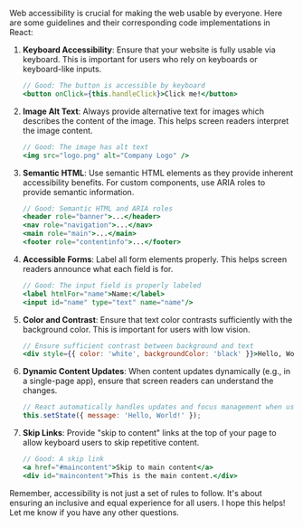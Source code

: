 Web accessibility is crucial for making the web usable by everyone. Here are some guidelines and their corresponding code implementations in React:

1. **Keyboard Accessibility**: Ensure that your website is fully usable via keyboard. This is important for users who rely on keyboards or keyboard-like inputs.

    ```jsx
    // Good: The button is accessible by keyboard
    <button onClick={this.handleClick}>Click me!</button>
    ```

2. **Image Alt Text**: Always provide alternative text for images which describes the content of the image. This helps screen readers interpret the image content.

    ```jsx
    // Good: The image has alt text
    <img src="logo.png" alt="Company Logo" />
    ```

3. **Semantic HTML**: Use semantic HTML elements as they provide inherent accessibility benefits. For custom components, use ARIA roles to provide semantic information.

    ```jsx
    // Good: Semantic HTML and ARIA roles
    <header role="banner">...</header>
    <nav role="navigation">...</nav>
    <main role="main">...</main>
    <footer role="contentinfo">...</footer>
    ```

4. **Accessible Forms**: Label all form elements properly. This helps screen readers announce what each field is for.

    ```jsx
    // Good: The input field is properly labeled
    <label htmlFor="name">Name:</label>
    <input id="name" type="text" name="name"/>
    ```

5. **Color and Contrast**: Ensure that text color contrasts sufficiently with the background color. This is important for users with low vision.

    ```jsx
    // Ensure sufficient contrast between background and text
    <div style={{ color: 'white', backgroundColor: 'black' }}>Hello, World!</div>
    ```

6. **Dynamic Content Updates**: When content updates dynamically (e.g., in a single-page app), ensure that screen readers can understand the changes.

    ```jsx
    // React automatically handles updates and focus management when using state and props
    this.setState({ message: 'Hello, World!' });
    ```

7. **Skip Links**: Provide "skip to content" links at the top of your page to allow keyboard users to skip repetitive content.

    ```jsx
    // Good: A skip link
    <a href="#maincontent">Skip to main content</a>
    <div id="maincontent">This is the main content.</div>
    ```

Remember, accessibility is not just a set of rules to follow. 
It's about ensuring an inclusive and equal experience for all users. I hope this helps! Let me know if you have any other questions.
